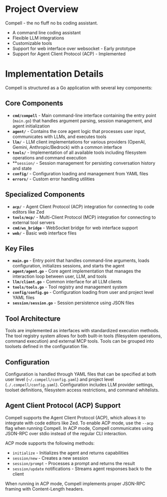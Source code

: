 # Project Overview
Compell - the no fluff no bs coding assistant.
- A command line coding assistant
- Flexible LLM integrations
- Customizable tools
- Support for web interface over websocket - Early prototype
- Support for Agent Client Protocol (ACP) - Implemented

# Implementation Details

Compell is structured as a Go application with several key components:

## Core Components

- **`cmd/compell`** - Main command-line interface containing the entry point (`main.go`) that handles argument parsing, session management, and agent initialization
- **`agent/`** - Contains the core agent logic that processes user input, communicates with LLMs, and executes tools
- **`llm/`** - LLM client implementations for various providers (OpenAI, Gemini, Anthropic/Bedrock) with a common interface
- **`tools/`** - Implementation of all available tools including filesystem operations and command execution
- **`session/` - Session management for persisting conversation history and state
- **`config/`** - Configuration loading and management from YAML files
- **`errors/`** - Custom error handling utilities

## Specialized Components

- **`acp/`** - Agent Client Protocol (ACP) integration for connecting to code editors like Zed
- **`tools/mcp/`** - Multi-Client Protocol (MCP) integration for connecting to external tool servers
- **`cmd/ws_bridge`** - WebSocket bridge for web interface support
- **`web/`** - Basic web interface files

## Key Files

- **`main.go`** - Entry point that handles command-line arguments, loads configuration, initializes sessions, and starts the agent
- **`agent/agent.go`** - Core agent implementation that manages the interaction loop between user, LLM, and tools
- **`llm/client.go`** - Common interface for all LLM clients
- **`tools/tools.go`** - Tool registry and management system
- **`config/config.go`** - Configuration loading from user and project level YAML files
- **`session/session.go`** - Session persistence using JSON files

## Tool Architecture

Tools are implemented as interfaces with standardized execution methods. The tool registry system allows for both built-in tools (filesystem operations, command execution) and external MCP tools. Tools can be grouped into toolsets defined in the configuration file.

## Configuration

Configuration is handled through YAML files that can be specified at both user level (`~/.compell/config.yaml`) and project level (`./.compell/config.yaml`). Configuration includes LLM provider settings, toolset definitions, filesystem access restrictions, and command whitelists.

## Agent Client Protocol (ACP) Support

Compell supports the Agent Client Protocol (ACP), which allows it to integrate with code editors like Zed. To enable ACP mode, use the `--acp` flag when running Compell. In ACP mode, Compell communicates using JSON-RPC over stdio instead of the regular CLI interaction.

ACP mode supports the following methods:
- `initialize` - Initializes the agent and returns capabilities
- `session/new` - Creates a new session
- `session/prompt` - Processes a prompt and returns the result
- `session/update` notifications - Streams agent responses back to the client

When running in ACP mode, Compell implements proper JSON-RPC framing with Content-Length headers.